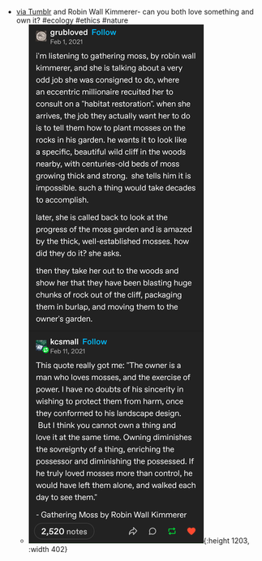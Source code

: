 - [via Tumblr](https://www.tumblr.com/kcsmall/642871345470963712/this-quote-really-got-me-the-owner-is-a-man-who) and Robin Wall Kimmerer- can you both love something and own it? #ecology #ethics #nature
	- ![kepb1clzlgcc1.jpg](../assets/kepb1clzlgcc1_1705291234803_0.jpg){:height 1203, :width 402}